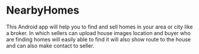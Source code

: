 # NearbyHomes
This Android app will help you to find and sell homes in your area or city like a broker. In which sellers can upload house images location and buyer who are finding homes will easily able to find it will also show route to the house and can also make contact to seller.
